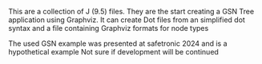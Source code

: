 This are a collection of J (9.5) files. They are the start creating a GSN Tree application using Graphviz. 
It can create Dot files from an simplified dot syntax and a file containing Graphviz formats for node types

The used GSN example was presented at safetronic 2024 and is a hypothetical example
Not sure if development will be continued
